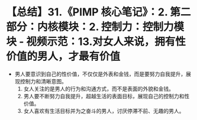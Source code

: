# 【总结】31.《PIMP 核心笔记》：2. 第二部分：内核模块：2. 控制力：控制力模块 - 视频示范：13.对女人来说，拥有性价值的男人，才最有价值

-   男人要意识到自己的性价值，不仅仅是外表和金钱，而是要努力自我提升，展现控制力和清晰意图。
    1.  女人关注的是男人的行为和沟通方式，而不是表面的外貌和金钱。
    2.  男人要不断努力自我提升，超越生活的表面目标，展现自己的控制力和性价值。
    3.  女人喜欢有生活目标并为之奋斗的男人，讨厌停滞不前、无趣的男人。